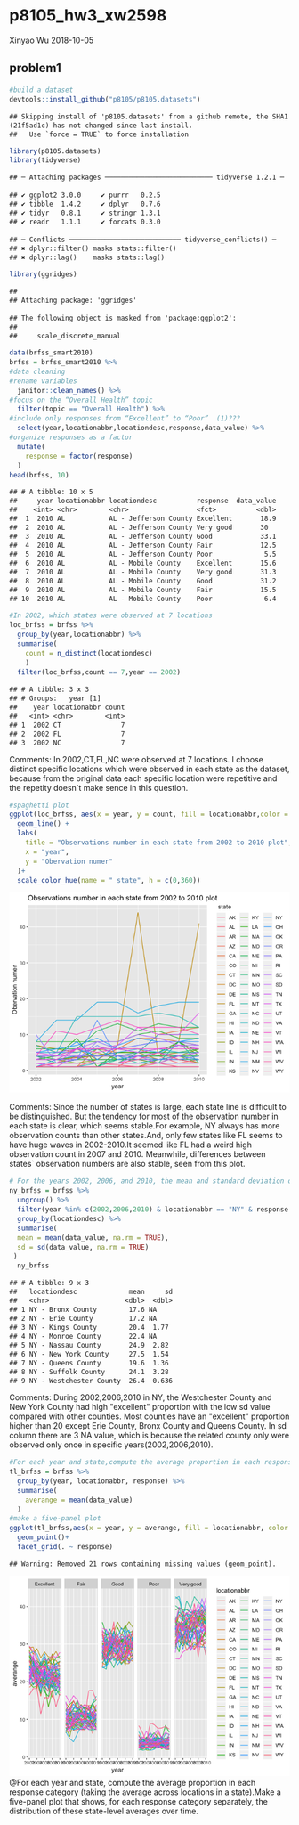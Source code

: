 p8105\_hw3\_xw2598
================
Xinyao Wu
2018-10-05

problem1
--------

``` r
#build a dataset
devtools::install_github("p8105/p8105.datasets")
```

    ## Skipping install of 'p8105.datasets' from a github remote, the SHA1 (21f5ad1c) has not changed since last install.
    ##   Use `force = TRUE` to force installation

``` r
library(p8105.datasets)
library(tidyverse)
```

    ## ─ Attaching packages ─────────────────────────── tidyverse 1.2.1 ─

    ## ✔ ggplot2 3.0.0     ✔ purrr   0.2.5
    ## ✔ tibble  1.4.2     ✔ dplyr   0.7.6
    ## ✔ tidyr   0.8.1     ✔ stringr 1.3.1
    ## ✔ readr   1.1.1     ✔ forcats 0.3.0

    ## ─ Conflicts ──────────────────────────── tidyverse_conflicts() ─
    ## ✖ dplyr::filter() masks stats::filter()
    ## ✖ dplyr::lag()    masks stats::lag()

``` r
library(ggridges)
```

    ## 
    ## Attaching package: 'ggridges'

    ## The following object is masked from 'package:ggplot2':
    ## 
    ##     scale_discrete_manual

``` r
data(brfss_smart2010)
brfss = brfss_smart2010 %>% 
#data cleaning
#rename variables
  janitor::clean_names() %>% 
#focus on the “Overall Health” topic
  filter(topic == "Overall Health") %>% 
#include only responses from “Excellent” to “Poor”  (1)???
  select(year,locationabbr,locationdesc,response,data_value) %>% 
#organize responses as a factor
  mutate(
    response = factor(response)
  )
head(brfss, 10)
```

    ## # A tibble: 10 x 5
    ##     year locationabbr locationdesc          response  data_value
    ##    <int> <chr>        <chr>                 <fct>          <dbl>
    ##  1  2010 AL           AL - Jefferson County Excellent       18.9
    ##  2  2010 AL           AL - Jefferson County Very good       30  
    ##  3  2010 AL           AL - Jefferson County Good            33.1
    ##  4  2010 AL           AL - Jefferson County Fair            12.5
    ##  5  2010 AL           AL - Jefferson County Poor             5.5
    ##  6  2010 AL           AL - Mobile County    Excellent       15.6
    ##  7  2010 AL           AL - Mobile County    Very good       31.3
    ##  8  2010 AL           AL - Mobile County    Good            31.2
    ##  9  2010 AL           AL - Mobile County    Fair            15.5
    ## 10  2010 AL           AL - Mobile County    Poor             6.4

``` r
#In 2002, which states were observed at 7 locations
loc_brfss = brfss %>% 
  group_by(year,locationabbr) %>% 
  summarise(
    count = n_distinct(locationdesc)
    )
  filter(loc_brfss,count == 7,year == 2002)
```

    ## # A tibble: 3 x 3
    ## # Groups:   year [1]
    ##    year locationabbr count
    ##   <int> <chr>        <int>
    ## 1  2002 CT               7
    ## 2  2002 FL               7
    ## 3  2002 NC               7

Comments: In 2002,CT,FL,NC were observed at 7 locations. I choose distinct specific locations which were observed in each state as the dataset, because from the original data each specific location were repetitive and the repetity doesn\`t make sence in this question.

``` r
#spaghetti plot
ggplot(loc_brfss, aes(x = year, y = count, fill = locationabbr,color = locationabbr))+
  geom_line() +
  labs(
    title = "Observations number in each state from 2002 to 2010 plot",
    x = "year",
    y = "Obervation numer"
  )+
  scale_color_hue(name = " state", h = c(0,360))
```

![](hm3_xw2598_files/figure-markdown_github/unnamed-chunk-3-1.png)

Comments: Since the number of states is large, each state line is difficult to be distinguished. But the tendency for most of the observation number in each state is clear, which seems stable.For example, NY always has more observation counts than other states.And, only few states like FL seems to have huge waves in 2002-2010.It seemed like FL had a weird high observation count in 2007 and 2010. Meanwhile, differences between states\` observation numbers are also stable, seen from this plot.

``` r
# For the years 2002, 2006, and 2010, the mean and standard deviation of the proportion of “Excellent” responses across locations in NY State
ny_brfss = brfss %>% 
  ungroup() %>% 
  filter(year %in% c(2002,2006,2010) & locationabbr == "NY" & response == "Excellent") %>% 
  group_by(locationdesc) %>% 
  summarise(
  mean = mean(data_value, na.rm = TRUE),
  sd = sd(data_value, na.rm = TRUE) 
 ) 
  ny_brfss
```

    ## # A tibble: 9 x 3
    ##   locationdesc             mean     sd
    ##   <chr>                   <dbl>  <dbl>
    ## 1 NY - Bronx County        17.6 NA    
    ## 2 NY - Erie County         17.2 NA    
    ## 3 NY - Kings County        20.4  1.77 
    ## 4 NY - Monroe County       22.4 NA    
    ## 5 NY - Nassau County       24.9  2.82 
    ## 6 NY - New York County     27.5  1.54 
    ## 7 NY - Queens County       19.6  1.36 
    ## 8 NY - Suffolk County      24.1  3.28 
    ## 9 NY - Westchester County  26.4  0.636

Comments: During 2002,2006,2010 in NY, the Westchester County and New York County had high "excellent" proportion with the low sd value compared with other counties. Most counties have an "excellent" proportion higher than 20 except Erie County, Bronx County and Queens County. In sd column there are 3 NA value, which is because the related county only were observed only once in specific years(2002,2006,2010).

``` r
#For each year and state,compute the average proportion in each response category
tl_brfss = brfss %>% 
  group_by(year, locationabbr, response) %>% 
  summarise(
    averange = mean(data_value)
  )
#make a five-panel plot
ggplot(tl_brfss,aes(x = year, y = averange, fill = locationabbr, color = locationabbr))+
  geom_point()+
  facet_grid(. ~ response)
```

    ## Warning: Removed 21 rows containing missing values (geom_point).

![](hm3_xw2598_files/figure-markdown_github/unnamed-chunk-5-1.png) @For each year and state, compute the average proportion in each response category (taking the average across locations in a state).Make a five-panel plot that shows, for each response category separately, the distribution of these state-level averages over time.
